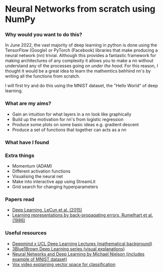# Neural Networks from scratch using NumPy

### Why would you want to do this? 
In June 2022, the vast majority of deep learning in python is done using the TensorFlow (Google) or PyTorch (Facebook) libraries that make producing a neural network (nn) trivial. Although this provides a fantastic framework for making architectures of any complexity it allows you to make a nn without understand any of the processes going on *under the hood*. For this reason, I thought it would be a great idea to learn the mathemtics behhind nn's by writing all the functions from scratch.

I will first try and do this using the MNIST dataset, the "Hello World" of deep learning.

### What are my aims?
- Gain an intuition for what layers in a nn look like graphically
- Build up the motivation for nn's from logistic regression
- Produce some plots on some basic ideas e.g. gradient descent 
- Produce a set of functions that together can acts as a nn

### What have I found


### Extra things 
- Momentum (ADAM)
- Different activation functions
- Visualising the neural net
- Make into interactive app using StreamLit
- Grid search for changing hyperparameters

### Papers read
- [Deep Learning, LeCun et al. (2015)](https://s3.us-east-2.amazonaws.com/hkg-website-assets/static/pages/files/DeepLearning.pdf)
- [Learning representations by back-propagating errors, Rumelhart et al. (1986)](https://www.nature.com/articles/323533a0.pdf)

### Useful resources 
- [Deepmind x UCL Deep Learning Lectures (mathematical background)](https://www.youtube.com/watch?v=FBggC-XVF4M&ab_channel=DeepMind)
- [3Blue1Brown Deep Learning series (visual explanations)](https://www.youtube.com/watch?v=aircAruvnKk&list=PLZHQObOWTQDNU6R1_67000Dx_ZCJB-3pi&ab_channel=3Blue1Brown)
- [Neural Networks and Deep Learning by Michael Nielson (includes example of MNIST dataset)](http://neuralnetworksanddeeplearning.com/)
- [Vox video explaining vector space for classification](#)
